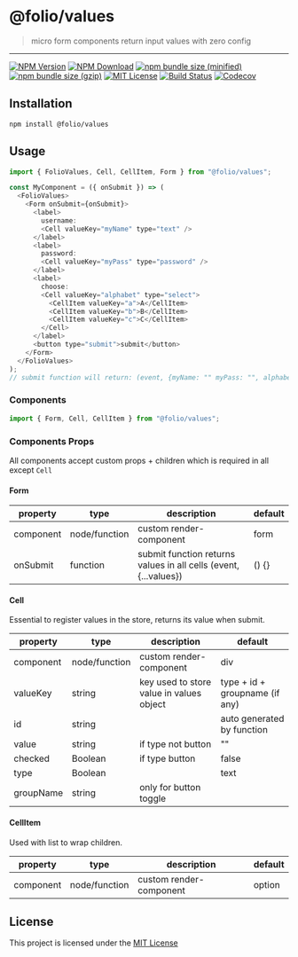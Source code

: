 # @folio/values

> micro form components return input values with zero config

<hr />

[![NPM Version](https://img.shields.io/npm/v/@folio/values.svg)](https://www.npmjs.com/package/@folio/values)
[![NPM Download](https://img.shields.io/npm/dt/@folio/values.svg)](https://www.npmjs.com/package/@folio/values)
[![npm bundle size (minified)](https://img.shields.io/bundlephobia/min/react.svg)](https://www.npmjs.com/package/@folio/values)
[![npm bundle size (gzip)](https://img.shields.io/bundlephobia/minzip/react.svg)](https://www.npmjs.com/package/@folio/values)
[![MIT License](https://img.shields.io/github/license/mashape/apistatus.svg)](https://github.com/jalal246/folio/blob/master/LICENSE)
[![Build Status](https://travis-ci.org/jalal246/folio.svg?branch=master)](https://travis-ci.org/jalal246/folio)
[![Codecov](https://img.shields.io/codecov/c/github/jalal246/folio.svg)](https://codecov.io/gh/jalal246/folio)

## Installation

```
npm install @folio/values
```

## Usage

```js
import { FolioValues, Cell, CellItem, Form } from "@folio/values";

const MyComponent = ({ onSubmit }) => (
  <FolioValues>
    <Form onSubmit={onSubmit}>
      <label>
        username:
        <Cell valueKey="myName" type="text" />
      </label>
      <label>
        password:
        <Cell valueKey="myPass" type="password" />
      </label>
      <label>
        choose:
        <Cell valueKey="alphabet" type="select">
          <CellItem valueKey="a">A</CellItem>
          <CellItem valueKey="b">B</CellItem>
          <CellItem valueKey="c">C</CellItem>
        </Cell>
      </label>
      <button type="submit">submit</button>
    </Form>
  </FolioValues>
);
// submit function will return: (event, {myName: "" myPass: "", alphabet:""})
```

### Components

```js
import { Form, Cell, CellItem } from "@folio/values";
```

### Components Props

All components accept custom props + children which is required in all except `Cell`

<!-- all tables were generated via http://www.tablesgenerator.com/markdown_tables -->

#### Form

| property  | type          | description                                                      | default |
| --------- | ------------- | ---------------------------------------------------------------- | ------- |
| component | node/function | custom render-component                                          | form    |
| onSubmit  | function      | submit function returns values in all cells (event, {...values}) | () {}   |

#### Cell

Essential to register values in the store, returns its value when submit.

| property  | type          | description                              | default                        |
| --------- | ------------- | ---------------------------------------- | ------------------------------ |
| component | node/function | custom render-component                  | div                            |
| valueKey  | string        | key used to store value in values object | type + id + groupname (if any) |
| id        | string        |                                          | auto generated by function     |
| value     | string        | if type not button                       | ""                             |
| checked   | Boolean       | if type button                           | false                          |
| type      | Boolean       |                                          | text                           |
| groupName | string        | only for button toggle                   |                                |

#### CellItem

Used with list to wrap children.

| property  | type          | description             | default |
| --------- | ------------- | ----------------------- | ------- |
| component | node/function | custom render-component | option  |

## License

This project is licensed under the [MIT License](https://github.com/jalal246/folio/blob/master/LICENSE)
